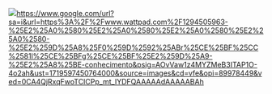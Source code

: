 ![](link)https://www.google.com/url?sa=i&url=https%3A%2F%2Fwww.wattpad.com%2F1294505963-%25E2%25A0%2580%25E2%25A0%2580%25E2%25A0%2580%25E2%25A0%2580-%25E2%259D%25A8%25F0%259D%2592%25ABr%25CE%25BF%25CC%2581l%25CE%25BFg%25CE%25BF%25E2%259D%25A9-%25E2%25A8%25BE-conhecimento&psig=AOvVaw1z4MYZMeB3ITAP1O-4o2ah&ust=1719597450764000&source=images&cd=vfe&opi=89978449&ved=0CA4QjRxqFwoTCICPp_mt_IYDFQAAAAAdAAAAABAh

<!--
**Bolinho4/Bolinho4** is a ✨ _special_ ✨ repository because its `README.md` (this file) appears on your GitHub profile.

Here are some ideas to get you started:

- 🔭 I’m currently working on ...
- 🌱 I’m currently learning ...
- 👯 I’m looking to collaborate on ...
- 🤔 I’m looking for help with ...
- 💬 Ask me about ...
- 📫 How to reach me: ...
- 😄 Pronouns: ...
- ⚡ Fun fact: ...
-->
